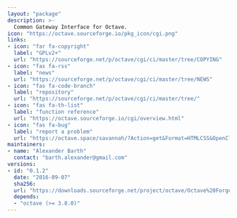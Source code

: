 ```yaml
---
layout: "package"
description: >-
  Common Gateway Interface for Octave.
icon: "https://octave.sourceforge.io/pkg_icon/cgi.png"
links:
- icon: "far fa-copyright"
  label: "GPLv2+"
  url: "https://sourceforge.net/p/octave/cgi/ci/master/tree/COPYING"
- icon: "fas fa-rss"
  label: "news"
  url: "https://sourceforge.net/p/octave/cgi/ci/master/tree/NEWS"
- icon: "fas fa-code-branch"
  label: "repository"
  url: "https://sourceforge.net/p/octave/cgi/ci/master/tree/"
- icon: "fas fa-th-list"
  label: "function reference"
  url: "https://octave.sourceforge.io/cgi/overview.html"
- icon: "fas fa-bug"
  label: "report a problem"
  url: "https://octave.space/savannah/?Action=get&Format=HTMLCSS&OpenClosed=open&Title=[octave%20forge]%20(cgi)"
maintainers:
- name: "Alexander Barth"
  contact: "barth.alexander@gmail.com"
versions:
- id: "0.1.2"
  date: "2016-09-07"
  sha256:
  url: "https://downloads.sourceforge.net/project/octave/Octave%20Forge%20Packages/Individual%20Package%20Releases/cgi-0.1.2.tar.gz"
  depends:
  - "octave (>= 3.8.0)"
---
```

